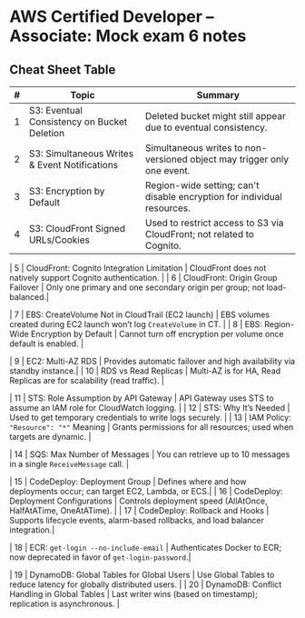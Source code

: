 # AWS Certified Developer – Associate: Mock exam 6 notes

## Cheat Sheet Table

| #  | Topic                                                | Summary                                                                 |
|----|------------------------------------------------------|-------------------------------------------------------------------------|
| 1  | S3: Eventual Consistency on Bucket Deletion          | Deleted bucket might still appear due to eventual consistency.         |
| 2  | S3: Simultaneous Writes & Event Notifications        | Simultaneous writes to non-versioned object may trigger only one event.|
| 3  | S3: Encryption by Default                            | Region-wide setting; can't disable encryption for individual resources.|
| 4  | S3: CloudFront Signed URLs/Cookies                   | Used to restrict access to S3 via CloudFront; not related to Cognito.  |

| 5  | CloudFront: Cognito Integration Limitation           | CloudFront does not natively support Cognito authentication.           |
| 6  | CloudFront: Origin Group Failover                    | Only one primary and one secondary origin per group; not load-balanced.|

| 7  | EBS: CreateVolume Not in CloudTrail (EC2 launch)     | EBS volumes created during EC2 launch won’t log `CreateVolume` in CT.  |
| 8  | EBS: Region-Wide Encryption by Default               | Cannot turn off encryption per volume once default is enabled.         |

| 9  | EC2: Multi-AZ RDS                                    | Provides automatic failover and high availability via standby instance.|
| 10 | RDS vs Read Replicas                                 | Multi-AZ is for HA, Read Replicas are for scalability (read traffic).  |

| 11 | STS: Role Assumption by API Gateway                  | API Gateway uses STS to assume an IAM role for CloudWatch logging.     |
| 12 | STS: Why It’s Needed                                 | Used to get temporary credentials to write logs securely.              |
| 13 | IAM Policy: `"Resource": "*"` Meaning                | Grants permissions for all resources; used when targets are dynamic.   |

| 14 | SQS: Max Number of Messages                          | You can retrieve up to 10 messages in a single `ReceiveMessage` call.  |

| 15 | CodeDeploy: Deployment Group                         | Defines where and how deployments occur; can target EC2, Lambda, or ECS.|
| 16 | CodeDeploy: Deployment Configurations                | Controls deployment speed (AllAtOnce, HalfAtATime, OneAtATime).        |
| 17 | CodeDeploy: Rollback and Hooks                       | Supports lifecycle events, alarm-based rollbacks, and load balancer integration.|

| 18 | ECR: `get-login --no-include-email`                  | Authenticates Docker to ECR; now deprecated in favor of `get-login-password`.|

| 19 | DynamoDB: Global Tables for Global Users             | Use Global Tables to reduce latency for globally distributed users.     |
| 20 | DynamoDB: Conflict Handling in Global Tables         | Last writer wins (based on timestamp); replication is asynchronous.     |
